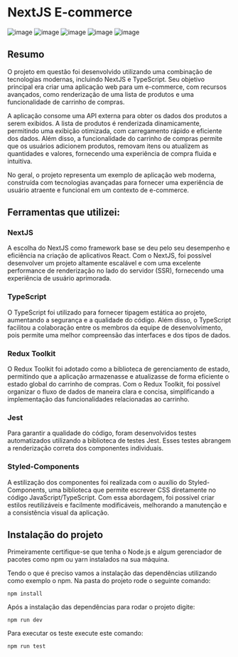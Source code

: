 # NextJS E-commerce
![image](https://github.com/baldezg/cart-redux-nextjs/assets/119074412/6eee2ca3-d4e8-4fae-ae5e-0cfa6cff7f58)
![image](https://github.com/baldezg/cart-redux-nextjs/assets/119074412/7a72ce0d-5d3c-48e2-b97a-c2f09a924907)
![image](https://github.com/baldezg/cart-redux-nextjs/assets/119074412/c62e821a-78cb-4d8b-a88b-19f64e45ef68)
![image](https://github.com/baldezg/cart-redux-nextjs/assets/119074412/8943a7a4-a96a-47b9-85a0-8b8b686e0b09)
![image](https://github.com/baldezg/cart-redux-nextjs/assets/119074412/e0330633-25cb-416b-9bc3-1608b269a1b1)

## Resumo
O projeto em questão foi desenvolvido utilizando uma combinação de tecnologias modernas, incluindo NextJS e TypeScript. Seu objetivo principal era criar uma aplicação web para um e-commerce, com recursos avançados, como renderização de uma lista de produtos e uma funcionalidade de carrinho de compras.

A aplicação consome uma API externa para obter os dados dos produtos a serem exibidos. A lista de produtos é renderizada dinamicamente, permitindo uma exibição otimizada, com carregamento rápido e eficiente dos dados. Além disso, a funcionalidade do carrinho de compras permite que os usuários adicionem produtos, removam itens ou atualizem as quantidades e valores, fornecendo uma experiência de compra fluida e intuitiva.

No geral, o projeto representa um exemplo de aplicação web moderna, construída com tecnologias avançadas para fornecer uma experiência de usuário atraente e funcional em um contexto de e-commerce.

## Ferramentas que utilizei:
### NextJS
A escolha do NextJS como framework base se deu pelo seu desempenho e eficiência na criação de aplicativos React. Com o NextJS, foi possível desenvolver um projeto altamente escalável e com uma excelente performance de renderização no lado do servidor (SSR), fornecendo uma experiência de usuário aprimorada.

### TypeScript
O TypeScript foi utilizado para fornecer tipagem estática ao projeto, aumentando a segurança e a qualidade do código. Além disso, o TypeScript facilitou a colaboração entre os membros da equipe de desenvolvimento, pois permite uma melhor compreensão das interfaces e dos tipos de dados.


### Redux Toolkit
O Redux Toolkit foi adotado como a biblioteca de gerenciamento de estado, permitindo que a aplicação armazenasse e atualizasse de forma eficiente o estado global do carrinho de compras. Com o Redux Toolkit, foi possível organizar o fluxo de dados de maneira clara e concisa, simplificando a implementação das funcionalidades relacionadas ao carrinho.

### Jest
Para garantir a qualidade do código, foram desenvolvidos testes automatizados utilizando a biblioteca de testes Jest. Esses testes abrangem a renderização correta dos componentes individuais.

### Styled-Components
A estilização dos componentes foi realizada com o auxílio do Styled-Components, uma biblioteca que permite escrever CSS diretamente no código JavaScript/TypeScript. Com essa abordagem, foi possível criar estilos reutilizáveis e facilmente modificáveis, melhorando a manutenção e a consistência visual da aplicação.

## Instalação do projeto
Primeiramente certifique-se que tenha o Node.js e algum gerenciador de pacotes como npm ou yarn instalados na sua máquina. 

Tendo o que é preciso vamos a instalação das dependências utilizando como exemplo o npm. Na pasta do projeto rode o seguinte comando:
```
npm install
```

Após a instalação das dependências para rodar o projeto digite:

```
npm run dev
```

Para executar os teste execute este comando:
```
npm run test
```





